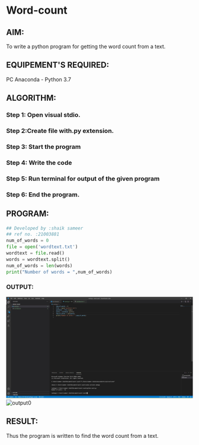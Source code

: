 # Word-count
## AIM:
To write a python program for getting the word count from a text.
## EQUIPEMENT'S REQUIRED: 
PC
Anaconda - Python 3.7
## ALGORITHM: 
### Step 1: Open visual stdio.

### Step 2:Create file with.py extension. 
 
### Step 3: Start the program

### Step 4:  Write the code

### Step 5: Run terminal for output of the given program

### Step 6: End the program.

## PROGRAM:
```python
## Developed by :shaik sameer
## ref no. :21003881
num_of_words = 0
file = open('wordtext.txt')
wordtext = file.read()
words = wordtext.split()
num_of_words = len(words)
print("Number of words = ",num_of_words)
```

### OUTPUT:
![output](./!.JPG)
![output0](./!!JPG)


## RESULT:
Thus the program is written to find the word count from a text.
